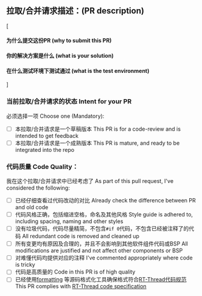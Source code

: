 ## 拉取/合并请求描述：(PR description)

[
<!-- 这段方括号里的内容是您**必须填写并替换掉**的，否则PR不可能被合并。**方括号外面的内容不需要修改，但请仔细阅读。**
The content in this square bracket must be filled in and replaced, otherwise, PR can not be merged. The contents outside square brackets need not be changed, but please read them carefully.

请在这里填写您的PR描述，可以包括以下之一的内容：为什么提交这份PR；解决的问题是什么，你的解决方案是什么；
Please fill in your PR description here, which can include one of the following items: why to submit this PR; what is the problem solved and what is your solution;

并确认并列出已经在什么情况或板卡上进行了测试。
And confirm in which case or board has been tested. -->

#### 为什么提交这份PR (why to submit this PR)


#### 你的解决方案是什么 (what is your solution)


#### 在什么测试环境下测试通过 (what is the test environment)

]

<!-- 以下的内容不应该在提交PR时的message修改，修改下述message，PR会被直接关闭。请在提交PR后，浏览器查看PR并对以下检查项逐项check，没问题后逐条在页面上打钩。
The following content must not be changed in the submitted PR message. Otherwise, the PR will be closed immediately. After submitted PR, please use a web browser to visit PR, and check items one by one, and ticked them if no problem. -->

### 当前拉取/合并请求的状态 Intent for your PR

必须选择一项 Choose one (Mandatory):

- [ ] 本拉取/合并请求是一个草稿版本 This PR is for a code-review and is intended to get feedback
- [ ] 本拉取/合并请求是一个成熟版本 This PR is mature, and ready to be integrated into the repo

### 代码质量 Code Quality：

我在这个拉取/合并请求中已经考虑了 As part of this pull request, I've considered the following:

- [ ] 已经仔细查看过代码改动的对比 Already check the difference between PR and old code
- [ ] 代码风格正确，包括缩进空格，命名及其他风格 Style guide is adhered to, including spacing, naming and other styles
- [ ] 没有垃圾代码，代码尽量精简，不包含`#if 0`代码，不包含已经被注释了的代码 All redundant code is removed and cleaned up
- [ ] 所有变更均有原因及合理的，并且不会影响到其他软件组件代码或BSP All modifications are justified and not affect other components or BSP
- [ ] 对难懂代码均提供对应的注释 I've commented appropriately where code is tricky
- [ ] 代码是高质量的 Code in this PR is of high quality
- [ ] 已经使用[formatting](https://github.com/mysterywolf/formatting) 等源码格式化工具确保格式符合[RT-Thread代码规范](https://github.com/RT-Thread/rt-thread/blob/master/documentation/contribution_guide/coding_style_cn.md) This PR complies with [RT-Thread code specification](https://github.com/RT-Thread/rt-thread/blob/master/documentation/contribution_guide/coding_style_en.md) 
